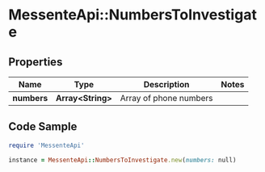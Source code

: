 # MessenteApi::NumbersToInvestigate

## Properties

Name | Type | Description | Notes
------------ | ------------- | ------------- | -------------
**numbers** | **Array&lt;String&gt;** | Array of phone numbers | 

## Code Sample

```ruby
require 'MessenteApi'

instance = MessenteApi::NumbersToInvestigate.new(numbers: null)
```



